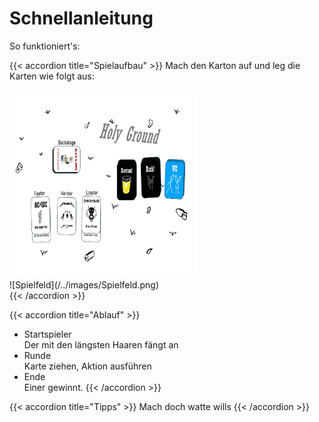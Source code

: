 # Schnellanleitung

So funktioniert's:

{{< accordion title="Spielaufbau" >}}
Mach den Karton auf und leg die Karten wie folgt aus: <br>

<img src="static/images/Spielfeld.png" alt="Spielfeld" width="300" height="300">
<br>
![Spielfeld](/../images/Spielfeld.png) 
<br>
{{< /accordion >}}

{{< accordion title="Ablauf" >}}
- Startspieler <br>
Der mit den längsten Haaren fängt an <br>
- Runde <br>
Karte ziehen, Aktion ausführen <br>
- Ende <br>
Einer gewinnt.
{{< /accordion >}}

{{< accordion title="Tipps" >}}
Mach doch watte wills
{{< /accordion >}}
